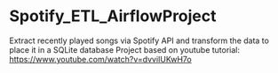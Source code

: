 # Spotify_ETL_AirflowProject
Extract recently played songs via Spotify API and transform the data to place it in a SQLite database
Project based on youtube tutorial: https://www.youtube.com/watch?v=dvviIUKwH7o
